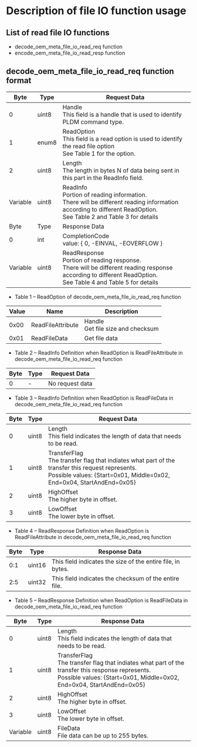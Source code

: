 # Description of file IO function usage

## List of read file IO functions

- decode_oem_meta_file_io_read_req function
- encode_oem_meta_file_io_read_resp function

## decode_oem_meta_file_io_read_req function format

<table>
<thead>
<tr>
<th>Byte</th>
<th>Type</th>
<th>Request Data</th>
</tr>
</thead>
<tbody>
<tr>
<td>0</td>
<td>uint8</td>
<td>Handle<br>This field is a handle that is used to 
identify PLDM command type.</td>
</tr>
<tr>
<td>1</td>
<td>enum8</td>
<td>ReadOption<br>This field is a read option is used to 
identify the read file option<br>See Table 1 for the option.</td>
</tr>
<tr>
<td>2</td>
<td>uint8</td>
<td>Length<br>The length in bytes N of data being sent in this 
part in the ReadInfo field.</td>
</tr>
<tr>
<td>Variable</td>
<td>uint8</td>
<td>ReadInfo<br>Portion of reading information.<br>There will be 
different reading information according to different ReadOption.<br>
See Table 2 and Table 3 for details</td>
</tr>
<tr>
<td>Byte</td>
<td>Type</td>
<td>Response Data</td>
</tr>
<tr>
<td>0</td>
<td>int</td>
<td>CompletionCode<br>value: { 0, -EINVAL, -EOVERFLOW }</td>
</tr>
<tr>
<td>Variable</td>
<td>uint8</td>
<td>ReadResponse<br>Portion of reading response.<br>There will be 
different reading response according to different ReadOption. <br>
See Table 4 and Table 5 for details</td>
</tr>
</tbody>
</table>

- Table 1 – ReadOption of decode_oem_meta_file_io_read_req function

<table>
<thead>
<tr>
<th>Value</th>
<th>Name</th>
<th>Description</th>
</tr>
</thead>
<tbody>
<tr>
<td>0x00</td>
<td>ReadFileAttribute</td>
<td>Handle<br>Get file size and checksum</td>
</tr>
<tr>
<td>0x01</td>
<td>ReadFileData</td>
<td>Get file data</td>
</tr>
</tbody>
</table>

- Table 2 – ReadInfo Definition when ReadOption is ReadFileAttribute in
  decode_oem_meta_file_io_read_req function

<table>
<thead>
<tr>
<th>Byte</th>
<th>Type</th>
<th>Request Data</th>
</tr>
</thead>
<tbody>
<tr>
<td>0</td>
<td>-</td>
<td>No request data</td>
</tr>
</tbody>
</table>

- Table 3 – ReadInfo Definition when ReadOption is ReadFileData in
  decode_oem_meta_file_io_read_req function

<table>
<thead>
<tr>
<th>Byte</th>
<th>Type</th>
<th>Request Data</th>
</tr>
</thead>
<tbody>
<tr>
<td>0</td>
<td>uint8</td>
<td>Length<br>This field indicates the length of data that needs to be read.</td>
</tr>
<tr>
<td>1</td>
<td>uint8</td>
<td>TransferFlag<br>The transfer flag that indiates what part of the transfer 
this request represents.<br>Possible values: {Start=0x01, Middle=0x02, End=0x04, 
StartAndEnd=0x05}</td>
</tr>
<tr>
<td>2</td>
<td>uint8</td>
<td>HighOffset<br>The higher byte in offset.</td>
</tr>
<tr>
<td>3</td>
<td>uint8</td>
<td>LowOffset<br>The lower byte in offset.</td>
</tr>
</tbody>
</table>

- Table 4 – ReadResponse Definition when ReadOption is ReadFileAttribute in
  decode_oem_meta_file_io_read_req function

<table>
<thead>
<tr>
<th>Byte</th>
<th>Type</th>
<th>Response Data</th>
</tr>
</thead>
<tbody>
<tr>
<td>0:1</td>
<td>uint16</td>
<td>This field indicates the size of the entire file, in bytes.</td>
</tr>
<tr>
<td>2:5</td>
<td>uint32</td>
<td>This field indicates the checksum of the entire file.</td>
</tr>
</tbody>
</table>

- Table 5 – ReadResponse Definition when ReadOption is ReadFileData in
  decode_oem_meta_file_io_read_req function

<table>
<thead>
<tr>
<th>Byte</th>
<th>Type</th>
<th>Response Data</th>
</tr>
</thead>
<tbody>
<tr>
<td>0</td>
<td>uint8</td>
<td>Length<br>This field indicates the length of data that needs to be read.</td>
</tr>
<tr>
<td>1</td>
<td>uint8</td>
<td>TransferFlag<br>The transfer flag that indiates what part of the transfer this 
response represents.<br>Possible values: {Start=0x01, Middle=0x02, End=0x04, 
StartAndEnd=0x05}</td>
</tr>
<tr>
<td>2</td>
<td>uint8</td>
<td>HighOffset<br>The higher byte in offset.</td>
</tr>
<tr>
<td>3</td>
<td>uint8</td>
<td>LowOffset<br>The lower byte in offset.</td>
</tr>
<tr>
<td>Variable</td>
<td>uint8</td>
<td>FileData<br>File data can be up to 255 bytes.</td>
</tr>
</tbody>
</table>
